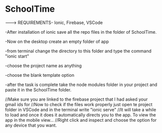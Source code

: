 # SchoolTime

---> REQUIREMENTS- Ionic, Firebase, VSCode

-After installation of ionic save all the repo files in the folder of SchoolTime.

-Now on the desktop create an empty folder of app

-from terminal change the directory to this folder and type the command "ionic start"

-choose the project name as anything

-choose the blank template option

-after the task is complete take the node modules folder in your project and paste it in the SchoolTime folder.


//Make sure you are linked to the firebase project that I had asked your gmail ids for
//Now to check if the files work properly just open te project folder in VSCode and in the terminal write "ionic serve"
//It will take a while to load and once it does it automatically directs you to the app. To view the app in the mobile view...
//Right click and inspect and choose the option for any device that you want.


